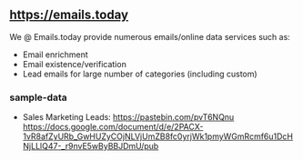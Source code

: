 ## https://emails.today
We @ Emails.today provide numerous emails/online data services such as:

- Email enrichment 
- Email existence/verification
- Lead emails for large number of categories (including custom)

### sample-data

- Sales Marketing Leads: 
  https://pastebin.com/pvT6NQnu
  https://docs.google.com/document/d/e/2PACX-1vR8afZyURb_GwHUZyCOjNLVjUmZB8fc0yrjWk1pmyWGmRcmf6u1DcHNjLLlQ47-_r9nvE5wByBBJDmU/pub
